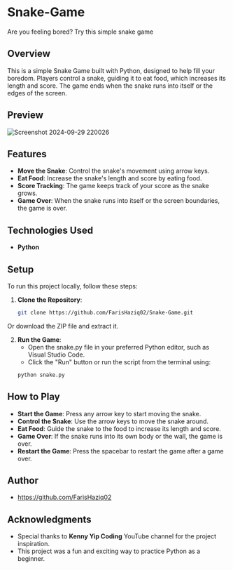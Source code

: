 # Snake-Game
Are you feeling bored? Try this simple snake game

## Overview
This is a simple Snake Game built with Python, designed to help fill your boredom. Players control a snake, guiding it to eat food, which increases its length and score. The game ends when the snake runs into itself or the edges of the screen.

## Preview
![Screenshot 2024-09-29 220026](https://github.com/user-attachments/assets/091bbdfb-dc38-4772-83dd-aa6da94bb419)

## Features
- **Move the Snake**: Control the snake's movement using arrow keys.
- **Eat Food**: Increase the snake's length and score by eating food.
- **Score Tracking**: The game keeps track of your score as the snake grows.
- **Game Over**: When the snake runs into itself or the screen boundaries, the game is over.

## Technologies Used
- **Python**

## Setup
To run this project locally, follow these steps:

1. **Clone the Repository**:
   ```bash
   git clone https://github.com/FarisHaziq02/Snake-Game.git
Or download the ZIP file and extract it.

2. **Run the Game**:
   - Open the snake.py file in your preferred Python editor, such as Visual Studio Code.
   - Click the "Run" button or run the script from the terminal using:
   ```bash
   python snake.py

## How to Play
- **Start the Game**: Press any arrow key to start moving the snake.
- **Control the Snake**: Use the arrow keys to move the snake around.
- **Eat Food**: Guide the snake to the food to increase its length and score.
- **Game Over**: If the snake runs into its own body or the wall, the game is over.
- **Restart the Game**: Press the spacebar to restart the game after a game over.

## Author
- https://github.com/FarisHaziq02

## Acknowledgments
- Special thanks to **Kenny Yip Coding** YouTube channel for the project inspiration.
- This project was a fun and exciting way to practice Python as a beginner.
